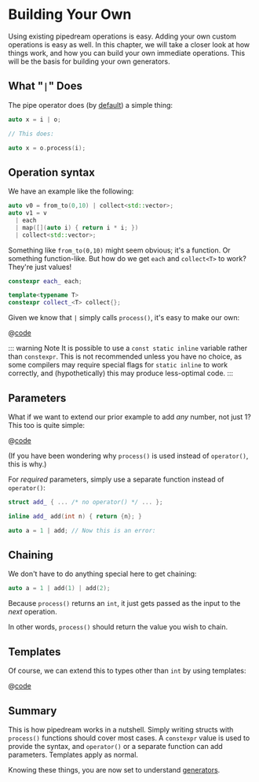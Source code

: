 # Building Your Own

Using existing pipedream operations is easy.  Adding your own custom operations is easy as well.  In this chapter, we will take a closer look at how things work, and how you can build your own immediate operations.  This will be the basis for building your own generators.

## What "`|`" Does

The pipe operator does (by [default](/api/group__dev)) a simple thing:

```cpp
auto x = i | o;

// This does:

auto x = o.process(i);
```


## Operation syntax

We have an example like the following:

```cpp
auto v0 = from_to(0,10) | collect<std::vector>;
auto v1 = v
  | each
  | map([](auto i) { return i * i; })
  | collect<std::vector>;
```

Something like `from_to(0,10)` might seem obvious; it's a function.  Or something function-like.  But how do we get `each` and `collect<T>` to work?  They're just values!

```cpp
constexpr each_ each;

template<typename T>
constexpr collect_<T> collect{};
```

Given we know that `|` simply calls `process()`, it's easy to make our own:

@[code](@/../../examples/build_operation1.cpp)

::: warning Note
It is possible to use a `const static inline` variable rather than `constexpr`.  This is not recommended unless you have no choice, as some compilers may require special flags for `static inline` to work correctly, and (hypothetically) this may produce less-optimal code.
:::

## Parameters

What if we want to extend our prior example to add *any* number, not just 1?  This too is quite simple:

@[code](@/../../examples/build_operation2.cpp)

(If you have been wondering why `process()` is used instead of `operator()`, this is why.)

For *required* parameters, simply use a separate function instead of `operator()`:

```cpp
struct add_ { ... /* no operator() */ ... };

inline add_ add(int n) { return {n}; }

auto a = 1 | add; // Now this is an error:
```

## Chaining

We don't have to do anything special here to get chaining:

```cpp
auto a = 1 | add(1) | add(2);
```

Because `process()` returns an `int`, it just gets passed as the input to the *next* operation.

In other words, `process()` should return the value you wish to chain.

## Templates

Of course, we can extend this to types other than `int` by using templates:

@[code](@/../../examples/build_operation3.cpp)


## Summary

This is how pipedream works in a nutshell.  Simply writing structs with `process()` functions should cover most cases.  A `constexpr` value is used to provide the syntax, and `operator()` or a separate function can add parameters.  Templates apply as normal.

Knowing these things, you are now set to understand [generators](/doc/generators).
